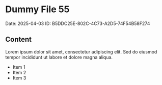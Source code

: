 # Dummy File 55

Date: 2025-04-03
ID: B5DDC25E-802C-4C73-A2D5-74F54B58F274

## Content

Lorem ipsum dolor sit amet, consectetur adipiscing elit.
Sed do eiusmod tempor incididunt ut labore et dolore magna aliqua.

* Item 1
* Item 2
* Item 3
